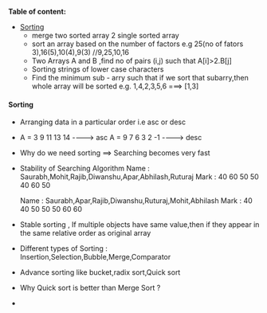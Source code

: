 **Table of content:**

- [Sorting](#sorting)
  - merge two sorted array 2 single sorted array
  - sort an array based on the number of factors e.g 25(no of fators 3),16(5),10(4),9(3) //9,25,10,16
  - Two Arrays A and B ,find no of pairs (i,j) such that A[i]>2.B[j]
  - Sorting strings of lower case characters
  - Find the minimum sub - arry such that if we sort that subarry,then whole array will be sorted e.g. 1,4,2,3,5,6 ===> [1,3]

<a id="sorting"></a>

#### Sorting

- Arranging data in a particular order i.e asc or desc
- A = 3 9 11 13 14 ----> asc
  A = 9 7 6 3 2 -1 ----> desc
- Why do we need sorting ==> Searching becomes very fast
- Stability of Searching Algorithm
  Name : Saurabh,Mohit,Rajib,Diwanshu,Apar,Abhilash,Ruturaj
  Mark : 40 60 50 50 40 60 50

  Name : Saurabh,Apar,Rajib,Diwanshu,Ruturaj,Mohit,Abhilash
  Mark : 40 40 50 50 50 60 60

- Stable sorting , If multiple objects have same value,then if they appear in the same relative
  order as original array
- Different types of Sorting : Insertion,Selection,Bubble,Merge,Comparator
- Advance sorting like bucket,radix sort,Quick sort
- Why Quick sort is better than Merge Sort ?
-
